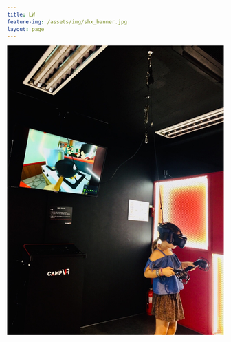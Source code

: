 ```yaml
---
title: LW
feature-img: /assets/img/shx_banner.jpg
layout: page
---
```

![](/assets/img/img_3574.jpg)
